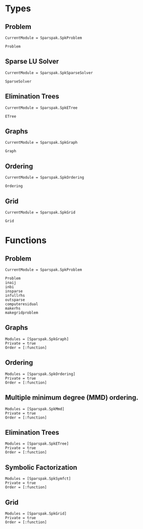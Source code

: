 # Types

## Problem

```@meta
CurrentModule = Sparspak.SpkProblem
```

```@docs
Problem
```

## Sparse LU Solver

```@meta
CurrentModule = Sparspak.SpkSparseSolver
```

```@docs
SparseSolver
```

## Elimination Trees

```@meta
CurrentModule = Sparspak.SpkETree
```

```@docs
ETree
```

## Graphs

```@meta
CurrentModule = Sparspak.SpkGraph
```

```@docs
Graph
```

## Ordering

```@meta
CurrentModule = Sparspak.SpkOrdering
```

```@docs
Ordering
```

## Grid

```@meta
CurrentModule = Sparspak.SpkGrid
```

```@docs
Grid
```

# Functions

## Problem

```@meta
CurrentModule = Sparspak.SpkProblem
```

```@autodocs
Problem
inaij
inbi
insparse
infullrhs
outsparse
computeresidual
makerhs
makegridproblem
```

## Graphs

```@autodocs
Modules = [Sparspak.SpkGraph]
Private = true
Order = [:function]
```

## Ordering

```@autodocs
Modules = [Sparspak.SpkOrdering]
Private = true
Order = [:function]
```

## Multiple minimum degree (MMD) ordering.

```@autodocs
Modules = [Sparspak.SpkMmd]
Private = true
Order = [:function]
```

## Elimination Trees

```@autodocs
Modules = [Sparspak.SpkETree]
Private = true
Order = [:function]
```

## Symbolic Factorization

```@autodocs
Modules = [Sparspak.SpkSymfct]
Private = true
Order = [:function]
```

## Grid

```@autodocs
Modules = [Sparspak.SpkGrid]
Private = true
Order = [:function]
```
